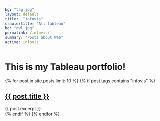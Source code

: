 ```yaml
---
bg: "tag.jpg"
layout: default
title:  "infovis"
crawlertitle: "All tableau"
bg: "owl.jpg"
permalink: /infovis/
summary: "Posts about Web"
active: infovis
---
```

# This is my Tableau portfolio!

{% for post in site.posts limit: 10 %}
	{% if post.tags contains "infovis" %}
  <article class="index-page">
    <h2><a href="{{ post.url | relative_url }}">{{ post.title }}</a></h2>
    {{ post.excerpt }}
  </article>
	{% endif %}
{% endfor %}